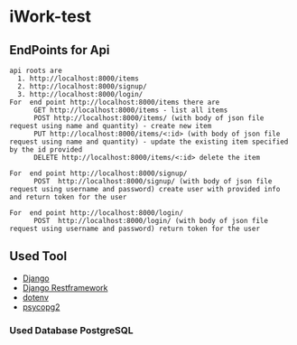 # iWork-test
## EndPoints for Api
```
api roots are 
  1. http://localhost:8000/items
  2. http://localhost:8000/signup/
  3. http://localhost:8000/login/
For  end point http://localhost:8000/items there are  
      GET http://localhost:8000/items - list all items 
      POST http://localhost:8000/items/ (with body of json file request using name and quantity) - create new item
      PUT http://localhost:8000/items/<:id> (with body of json file request using name and quantity) - update the existing item specified by the id provided
      DELETE http://localhost:8000/items/<:id> delete the item 

For  end point http://localhost:8000/signup/ 
      POST  http://localhost:8000/signup/ (with body of json file request using username and password) create user with provided info and return token for the user

For  end point http://localhost:8000/login/
      POST  http://localhost:8000/login/ (with body of json file request using username and password) return token for the user

```

## Used Tool 
  - [Django](https://www.djangoproject.com/) 
  - [Django Restframework](https://www.django-rest-framework.org/)
  - [dotenv](https://github.com/theskumar/python-dotenv)
  - [psycopg2](https://github.com/psycopg/psycopg2)
### Used Database PostgreSQL
